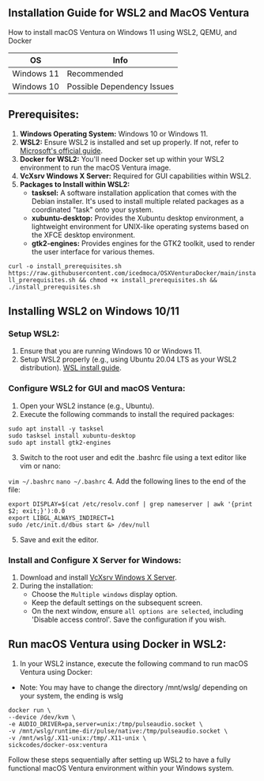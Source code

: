 
## Installation Guide for WSL2 and MacOS Ventura
How to install macOS Ventura on Windows 11 using WSL2, QEMU, and Docker

| OS          | Info                                                                 |
| ----------- | -------------------------------------------------------------------- |
| Windows 11  | Recommended                                                          |
| Windows 10  | Possible Dependency Issues                                           |

## Prerequisites:
1. **Windows Operating System:** Windows 10 or Windows 11.
2. **WSL2:** Ensure WSL2 is installed and set up properly. If not, refer to [Microsoft's official guide](https://docs.microsoft.com/en-us/windows/wsl/install).
3. **Docker for WSL2:** You'll need Docker set up within your WSL2 environment to run the macOS Ventura image.
4. **VcXsrv Windows X Server:** Required for GUI capabilities within WSL2.
5. **Packages to Install within WSL2:**
   - **tasksel:** A software installation application that comes with the Debian installer. It's used to install multiple related packages as a coordinated "task" onto your system.
   - **xubuntu-desktop:** Provides the Xubuntu desktop environment, a lightweight environment for UNIX-like operating systems based on the XFCE desktop environment.
   - **gtk2-engines:** Provides engines for the GTK2 toolkit, used to render the user interface for various themes.

```curl -o install_prerequisites.sh https://raw.githubusercontent.com/icedmoca/OSXVenturaDocker/main/install_prerequisites.sh && chmod +x install_prerequisites.sh && ./install_prerequisites.sh```
##
## Installing WSL2 on Windows 10/11

### Setup WSL2:
1. Ensure that you are running Windows 10 or Windows 11.
2. Setup WSL2 properly (e.g., using Ubuntu 20.04 LTS as your WSL2 distribution). [WSL install guide](https://docs.microsoft.com/en-us/windows/wsl/install).

### Configure WSL2 for GUI and macOS Ventura:
1. Open your WSL2 instance (e.g., Ubuntu).
2. Execute the following commands to install the required packages:
```
sudo apt install -y tasksel
sudo tasksel install xubuntu-desktop
sudo apt install gtk2-engines
```
3. Switch to the root user and edit the .bashrc file using a text editor like vim or nano:

``` vim ~/.bashrc ```
``` nano ~/.bashrc ```
4. Add the following lines to the end of the file:
```
export DISPLAY=$(cat /etc/resolv.conf | grep nameserver | awk '{print $2; exit;}'):0.0
export LIBGL_ALWAYS_INDIRECT=1
sudo /etc/init.d/dbus start &> /dev/null
```
5. Save and exit the editor.

### Install and Configure X Server for Windows:
1. Download and install [VcXsrv Windows X Server](https://sourceforge.net/projects/vcxsrv/).
2. During the installation:
   - Choose the `Multiple windows` display option.
   - Keep the default settings on the subsequent screen.
   - On the next window, ensure `all options are selected`, including 'Disable access control'. Save the configuration if you wish.

## Run macOS Ventura using Docker in WSL2:
1. In your WSL2 instance, execute the following command to run macOS Ventura using Docker:
* Note: You may have to change the directory /mnt/wslg/ depending on your system, the ending is wslg
```
docker run \
--device /dev/kvm \
-e AUDIO_DRIVER=pa,server=unix:/tmp/pulseaudio.socket \
-v /mnt/wslg/runtime-dir/pulse/native:/tmp/pulseaudio.socket \
-v /mnt/wslg/.X11-unix:/tmp/.X11-unix \
sickcodes/docker-osx:ventura
```

Follow these steps sequentially after setting up WSL2 to have a fully functional macOS Ventura environment within your Windows system.
